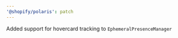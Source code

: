 ```yaml
---
'@shopify/polaris': patch
---
```


Added support for hovercard tracking to `EphemeralPresenceManager`
